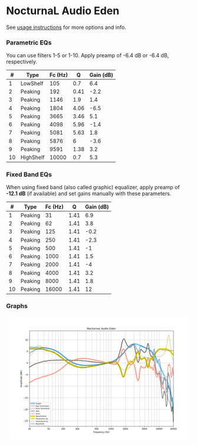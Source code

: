 # NocturnaL Audio Eden
See [usage instructions](https://github.com/jaakkopasanen/AutoEq#usage) for more options and info.

### Parametric EQs
You can use filters 1-5 or 1-10. Apply preamp of -6.4 dB or -6.4 dB, respectively.

|   # | Type      |   Fc (Hz) |    Q |   Gain (dB) |
|-----|-----------|-----------|------|-------------|
|   1 | LowShelf  |       105 | 0.7  |         6.4 |
|   2 | Peaking   |       192 | 0.41 |        -2.2 |
|   3 | Peaking   |      1146 | 1.9  |         1.4 |
|   4 | Peaking   |      1804 | 4.06 |        -6.5 |
|   5 | Peaking   |      3665 | 3.46 |         5.1 |
|   6 | Peaking   |      4098 | 5.96 |        -1.4 |
|   7 | Peaking   |      5081 | 5.63 |         1.8 |
|   8 | Peaking   |      5876 | 6    |        -3.6 |
|   9 | Peaking   |      9591 | 1.38 |         3.2 |
|  10 | HighShelf |     10000 | 0.7  |         5.3 |

### Fixed Band EQs
When using fixed band (also called graphic) equalizer, apply preamp of **-12.1 dB** (if available) and set gains manually with these parameters.

|   # | Type    |   Fc (Hz) |    Q |   Gain (dB) |
|-----|---------|-----------|------|-------------|
|   1 | Peaking |        31 | 1.41 |         6.9 |
|   2 | Peaking |        62 | 1.41 |         3.8 |
|   3 | Peaking |       125 | 1.41 |        -0.2 |
|   4 | Peaking |       250 | 1.41 |        -2.3 |
|   5 | Peaking |       500 | 1.41 |        -1   |
|   6 | Peaking |      1000 | 1.41 |         1.5 |
|   7 | Peaking |      2000 | 1.41 |        -4   |
|   8 | Peaking |      4000 | 1.41 |         3.2 |
|   9 | Peaking |      8000 | 1.41 |         1.8 |
|  10 | Peaking |     16000 | 1.41 |        12   |

### Graphs
![](./NocturnaL%20Audio%20Eden.png)
